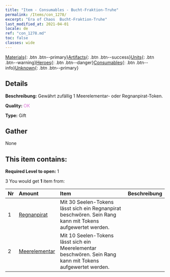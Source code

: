 ```yaml
---
title: "Item - Consumables - Bucht-Fraktion-Truhe"
permalink: /Items/con_1278/
excerpt: "Era of Chaos  Bucht-Fraktion-Truhe"
last_modified_at: 2021-04-01
locale: de
ref: "con_1278.md"
toc: false
classes: wide
---
```

 [Materials](/de/Items/){: .btn .btn--primary}[Artifacts](/de/Items/Artifacts/){: .btn .btn--success}[Units](/de/Items/Units/){: .btn .btn--warning}[Heroes](/de/Items/Heroes/){: .btn .btn--danger}[Consumables](/de/Items/Consumables/){: .btn .btn--info}[Unknown](/de/Items/Unknown/){: .btn .btn--primary}

## Details
 **Beschreibung:** Gewährt zufällig 1 Meerelementar- oder Regnanpirat-Token.

 **Quality:** <span style="color: #DA70D6">OK</span>

 **Type:** Gift

## Gather

  None

## This item contains:

 **Required Level to open:** 1

 3 You would get **1** item  from:

  | Nr | Amount |     Item    | Beschreibung |
  |:---|:-------|:------------|:-----------:|
  | 1 | [Regnanpirat](/de/Items/unt_273/) | Mit 30 Seelen-Tokens lässt sich ein Regnanpirat beschwören. Sein Rang kann mit Tokens aufgewertet werden. | 
  | 2 | [Meerelementar](/de/Items/unt_275/) | Mit 10 Seelen-Tokens lässt sich ein Meerelementar beschwören. Sein Rang kann mit Tokens aufgewertet werden. | 
